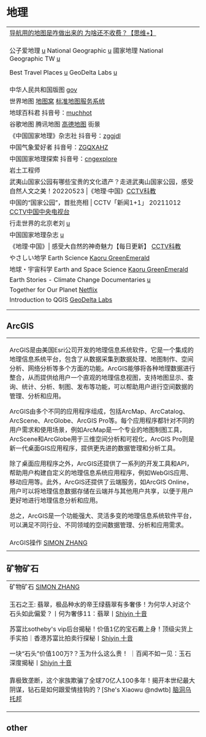 # 地理

|                                                                                                                                                                                                                                                                                                                                                                                                                         |
| ----------------------------------------------------------------------------------------------------------------------------------------------------------------------------------------------------------------------------------------------------------------------------------------------------------------------------------------------------------------------------------------------------------------------- |
| [导航用的地图是咋做出来的 为啥还不收费？【思维+】](https://www.bilibili.com/video/av203303130/)                                                                                                                                                                                                                                                                                                                                                |
| <p>公子爱地理 <a href="https://www.youtube.com/channel/UCT1gtwnHxjzgwa1iJ2SSx6A/playlists">u</a>   National Geographic <a href="https://www.youtube.com/c/NatGeo">u</a>   國家地理 National Geographic TW <a href="https://www.youtube.com/@NGCTaiwan">u</a>   </p><p>Best Travel Places <a href="https://www.youtube.com/@besttravelholiday">u</a>   GeoDelta Labs <a href="https://www.youtube.com/@geodeltalabs">u</a>   </p> |
| 中华人民共和国版图 [gov](http://www.gov.cn/guoqing/2017-07/28/content\_5043915.htm)                                                                                                                                                                                                                                                                                                                                              |
| 世界地图 [地图窝](http://www.onegreen.net/maps/m/world.htm) [标准地图服务系统](http://bzdt.ch.mnr.gov.cn/download.html?superclassName=%25E4%25B8%2596%25E7%2595%258C%25E5%259C%25B0%25E5%259B%25BE)                                                                                                                                                                                                                                    |
| 地球百科君 抖音号：[muchhot](https://www.douyin.com/user/MS4wLjABAAAAvpmoev3dai2h09CyS15C6J\_Py2JoAsBJN-QrEPt7EEo)                                                                                                                                                                                                                                                                                                               |
| 谷歌地图 腾讯地图 [高德地图](https://ditu.amap.com/) 街景                                                                                                                                                                                                                                                                                                                                                                             |
| 《中国国家地理》杂志社 抖音号：[zggjdl](https://www.douyin.com/user/MS4wLjABAAAACfTm8VE6Ia7Tzbhh-ehC8Lab6BmAD0lhLozEFQE5sNfbL5rOux0Vl0LtBzDzgnMr)                                                                                                                                                                                                                                                                                      |
| 中国气象爱好者 抖音号：[ZGQXAHZ](https://www.douyin.com/user/MS4wLjABAAAA7vfibih-Yt8TM0ynKG6pMp2h-f\_zuozPnOFywR8O9IU)                                                                                                                                                                                                                                                                                                             |
| 中国国家地理探索 抖音号：[cngexplore](https://www.douyin.com/user/MS4wLjABAAAAzk9SI\_JMpz5wBSnhXObAODxMmosqfdsOF1XzdwlXXjmoyAHKlT0QAhz6ZAIiIK6K)                                                                                                                                                                                                                                                                                    |
| 岩土工程师                                                                                                                                                                                                                                                                                                                                                                                                                   |
| 武夷山国家公园有哪些宝贵的文化遗产？走进武夷山国家公园，感受自然人文之美！20220523 \|《地理·中国》[CCTV科教](https://www.youtube.com/watch?v=HAo2NhQcxQ8)                                                                                                                                                                                                                                                                                                            |
| 中国的“国家公园”，首批亮相 \| CCTV「新闻1+1」 20211012 [CCTV中国中央电视台](https://www.youtube.com/watch?v=CG9iEyHgU-s)                                                                                                                                                                                                                                                                                                                       |
| 行走世界的北京老刘 [u](https://www.youtube.com/@BeiJingLaoLiu)                                                                                                                                                                                                                                                                                                                                                                   |
| 中国国家地理杂志 [u](https://www.youtube.com/@user-dh4mv2ii8l)                                                                                                                                                                                                                                                                                                                                                                  |
| 《地理·中国》\| 感受大自然的神奇魅力【每日更新】 [CCTV科教](https://www.youtube.com/playlist?list=PL34iN-VUc-drMONb6ISXXXQB7xuyYAbQ9)                                                                                                                                                                                                                                                                                                           |
| やさしい地学 Earth Science [Kaoru GreenEmerald](https://www.youtube.com/playlist?list=PLERGeJGfknBRG65URLoEgwXLpD8eCSiiy)                                                                                                                                                                                                                                                                                                     |
| 地球・宇宙科学 Earth and Space Science [Kaoru GreenEmerald](https://www.youtube.com/playlist?list=PLERGeJGfknBQU4iSJ8sh5AmhKBdeDst2c)                                                                                                                                                                                                                                                                                          |
| Earth Stories - Climate Change Documentaries [u](https://www.youtube.com/@earthstories-climatechange6819)                                                                                                                                                                                                                                                                                                               |
| Together for Our Planet [Netflix](https://www.youtube.com/playlist?list=PLvahqwMqN4M0-K2\_4QnXAoCDUIbqJq468)                                                                                                                                                                                                                                                                                                            |
| Introduction to QGIS [GeoDelta Labs](https://www.youtube.com/playlist?list=PLLxyyob7YmEHFg5xvwszKIo\_sNZbczlNC)                                                                                                                                                                                                                                                                                                         |
|                                                                                                                                                                                                                                                                                                                                                                                                                         |
|                                                                                                                                                                                                                                                                                                                                                                                                                         |

##

## ArcGIS

|                                                                                                                                                                                                                                                                                                                                                                                                                                                                                                                                                                                                                |
| -------------------------------------------------------------------------------------------------------------------------------------------------------------------------------------------------------------------------------------------------------------------------------------------------------------------------------------------------------------------------------------------------------------------------------------------------------------------------------------------------------------------------------------------------------------------------------------------------------------- |
| <p>ArcGIS是由美国Esri公司开发的地理信息系统软件，它是一个集成的地理信息系统平台，包含了从数据采集到数据处理、地图制作、空间分析、网络分析等多个方面的功能。ArcGIS能够将各种地理数据进行整合，从而提供给用户一个直观的地理信息视图，支持地图显示、查询、统计、分析、制图、发布等功能，可以帮助用户进行空间数据的管理、分析和应用。</p><p>ArcGIS由多个不同的应用程序组成，包括ArcMap、ArcCatalog、ArcScene、ArcGlobe、ArcGIS Pro等。每个应用程序都针对不同的用户需求和使用场景，例如ArcMap是一个专业的地图制图工具，ArcScene和ArcGlobe用于三维空间分析和可视化，ArcGIS Pro则是新一代桌面GIS应用程序，提供更先进的数据管理和分析工具。</p><p>除了桌面应用程序之外，ArcGIS还提供了一系列的开发工具和API，帮助用户构建自定义的地理信息系统应用程序，例如WebGIS应用、移动应用等。此外，ArcGIS还提供了云端服务，如ArcGIS Online，用户可以将地理信息数据存储在云端并与其他用户共享，以便于用户更好地进行地理信息分析和应用。</p><p>总之，ArcGIS是一个功能强大、灵活多变的地理信息系统软件平台，可以满足不同行业、不同领域的空间数据管理、分析和应用需求。</p> |
| ArcGIS操作 [SIMON ZHANG](https://www.youtube.com/playlist?list=PLfS-ql7l3FgS2\_cjx4BFPgEkICDxfQcfX)                                                                                                                                                                                                                                                                                                                                                                                                                                                                                                              |
|                                                                                                                                                                                                                                                                                                                                                                                                                                                                                                                                                                                                                |

## 矿物矿石

|                                                                                                                                                                                                                                                                                                                                                                           |
| ------------------------------------------------------------------------------------------------------------------------------------------------------------------------------------------------------------------------------------------------------------------------------------------------------------------------------------------------------------------------- |
| 矿物矿石 [SIMON ZHANG](https://www.youtube.com/playlist?list=PLfS-ql7l3FgTYvNZGv8pDdC1EMx7roh-0)                                                                                                                                                                                                                                                                              |
| <p>玉石之王: 翡翠，极品种水的帝王绿翡翠有多奢侈！为何华人对这个石头如此偏爱？丨何为奢侈11：翡翠丨<a href="https://www.youtube.com/watch?v=_RYl6y2FTB0">Shiyin 十音</a></p><p>苏富比sotheby's vip后台揭秘！价值1亿的宝石戴上身！顶级尖货上手实拍｜香港苏富比拍卖行探秘丨<a href="https://www.youtube.com/watch?v=he5JQZsk5AI">Shiyin 十音</a></p><p>一块“石头”价值100万?？玉为什么这么贵！ ｜百闻不如一见：玉石深度揭秘丨<a href="https://www.youtube.com/watch?v=pA-yoRwBp20">Shiyin 十音</a></p> |
| 靠极致垄断，这个家族欺骗了全球70亿人100多年！揭开本世纪最大阴谋，钻石是如何跟爱情挂钩的？\[She's Xiaowu @ndwtb] [脑洞乌托邦](https://www.youtube.com/watch?v=KYP-k0AEpZs)                                                                                                                                                                                                                                                |
|                                                                                                                                                                                                                                                                                                                                                                           |
|                                                                                                                                                                                                                                                                                                                                                                           |
|                                                                                                                                                                                                                                                                                                                                                                           |





## other
